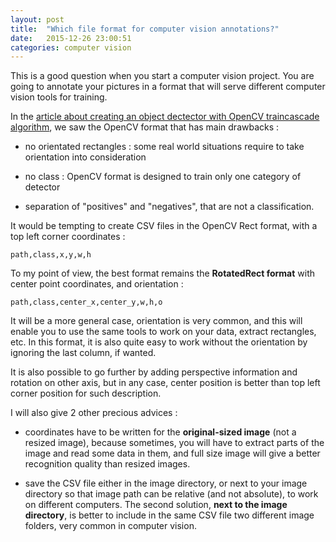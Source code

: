 ```yaml
---
layout: post
title:  "Which file format for computer vision annotations?"
date:   2015-12-26 23:00:51
categories: computer vision
---
```


This is a good question when you start a computer vision project. You are going to annotate your pictures in a format that will serve different computer vision tools for training.

In the [article about creating an object dectector with OpenCV traincascade algorithm](http://christopher5106.github.io/computer/vision/2015/10/19/create-an-object-detector.html), we saw the OpenCV format that has main drawbacks :

- no orientated rectangles : some real world situations require to take orientation into consideration

- no class : OpenCV format is designed to train only one category of detector

- separation of "positives" and "negatives", that are not a classification.

It would be tempting to create CSV files in the OpenCV Rect format, with a top left corner coordinates :

    path,class,x,y,w,h

To my point of view, the best format remains the **RotatedRect format** with center point coordinates, and orientation :

    path,class,center_x,center_y,w,h,o

It will be a more general case, orientation is very common, and this will enable you to use the same tools to work on your data, extract rectangles, etc. In this format, it is also quite easy to work without the orientation by ignoring the last column, if wanted.

It is also possible to go further by adding perspective information and rotation on other axis, but in any case, center position is better than top left corner position for such description.

I will also give 2 other precious advices :

- coordinates have to be written for the **original-sized image** (not a resized image), because sometimes, you will have to extract parts of the image and read some data in them, and full size image will give a better recognition quality than resized images.

- save the CSV file either in the image directory, or next to your image directory so that image path can be relative (and not absolute), to work on different computers. The second solution, **next to the image directory**, is better to include in the same CSV file two different image folders, very common in computer vision.
